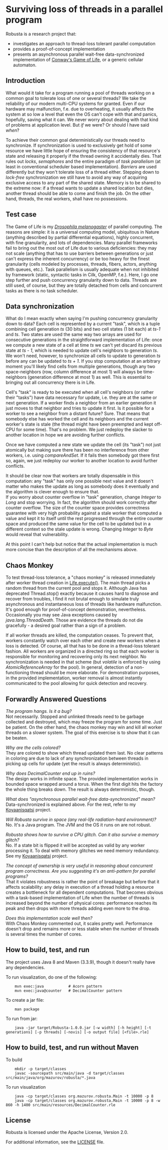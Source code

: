 # Surviving loss of threads in a parallel program

Robusta is a research project that:

* investigates an approach to thread-loss tolerant parallel computation
* provides a proof-of-concept implementation
* presents an asynchronous parallel wait-free data-synchronized implementation of [Conway's Game of Life](https://en.wikipedia.org/wiki/Conway%27s_Game_of_Life), or a generic cellular automaton.

## Introduction

What would it take for a program running a pool of threads working on a common goal to tolerate loss of one or several threads?
We take the reliability of our modern multi-CPU systems for granted. Even if our hardware may malfunction, f.e. due to overheating,
it usually affects the system at so low a level that even the OS can't cope with that and panics, hopefully, saving what it can.
We never worry about dealing with that kind of problems at application level. But _if_ we were? Or should I have said _when_?

To achieve their common goal deterministically our threads need to synchronize. If synchronization is used to exclusively get hold of some resource
we have little hope of ensuring the consistency of that resource's state and releasing it properly if the thread owning it accidentally dies.
That rules out _locks_, _semaphores_ and the entire paradigm of _task parallelism_ (at least in conventional scheduler based implementation). _Barriers_ are used differently but they won't tolerate loss of a thread either.
Stepping down to _lock-free_ synchronization we still have to avoid any way of acquiring exclusive access to any part of the shared state.
Memory is to be shared to the extreme now: if a thread wants to update a shared location but dies, another thread should be able to come and finish the job.
On the other hand, threads, the real workers, shall have no possessions.

## Test case

The Game of Life is my [_Drosophila melanogaster_](https://en.wikipedia.org/wiki/Drosophila_melanogaster#History_of_use_in_genetic_analysis) of parallel computing. The reasons are simple: it is a universal computing model, ubiquitous in Nature (anything described by partial differential equations), highly concurrent, with fine granularity, and lots of dependencies.
Many parallel frameworks fail to bring out the most out of Life due to various deficiencies: they may not scale (anything that has to use barriers between generations or just can't express the inherent concurrency) or
be too heavy for the finest granularity (cells modeled by processes, threads, fibers, actors, anything with queues, etc.). Task parallelism is usually adequate when not inhibited by framework (static, syntactic tasks in Cilk, OpenMP, f.e.).
Here, I go one step further and push concurrency granularity down to data. Threads are still used, of course, but they are totally detached from cells and concurrent tasks as there is no task scheduler.

## Data synchronization

What do I mean exactly when saying I'm pushing concurrency granularity down to data?
Each cell is represented by a current "task", which is  a tuple combining  cell generation _ts_ (30 bits) and two cell states (1 bit each) at _ts-1_ and _ts_.
Two states are used the same way two arrays are used for consecutive generations in the straightforward implementation of Life: once we compute a new state of a cell at time _ts_ we can't yet discard its previous state at _ts - 1_,
which is needed to update cell's neighbors to generation _ts_. We won't need, however, to synchronize all cells to update to generation _ts_ before any can be updated to _ts + 1_.
If you stop computation at an arbitrary moment you'll likely find cells from multiple generations,
though any two space-neighbors (row, column difference at most 1) will always be time-neighbors (generation difference at most 1) as well. This is essential to bringing out all concurrency there is in Life.

Cell's "task" is ready to be executed when all cell's neighbors (or rather their "tasks") have data necessary for update, i.e. they are at the same or next generation.
If a worker finds a neighbor from an earlier generation it just moves to that neighbor and tries to update it first. Is it possible for a worker to see a neighbor from a distant future?
Sure. That means that somebody else has worked the cell and its neighbors and the current worker's state is stale (the thread might have been preempted and kept off-CPU for some time). That's no problem. We just redeploy the slacker to another location in hope we are avoiding further conflicts.

Once we have computed a new state we update the cell (its "task") not just atomically but making sure there has been no interference from other workers,
i.e. using _compareAndSet_. If it fails then somebody got there first so, again, we just redeploy our worker to another location to avoid further conflicts.  

It should be clear now that workers are totally dispensable in this computation: any "task" has only one possible
next value and it doesn't matter who makes the update as long as somebody does it eventually and the algorithm is clever enough to ensure that.  
If you worry about counter overflow in "task" generation, change _Integer_ to _Long_ and stop worrying. In fact, the algorithm should work correctly after counter overflow.
The size of the counter space provides correctness guarantee with very high probability against a stale worker that computed a value and kept it to itself until the rest progressed through the entire counter space and produced the same value for the cell to be updated but in a different context so the stale update is wrong.
Changing _Integer_ to _Byte_ would reveal that vulnerability.

At this point I can't help but notice that the actual implementation is much more concise than the description of all the mechanisms above.  

## Chaos Monkey

To test thread-loss tolerance, a "chaos monkey" is released immediately after worker thread creation in [Life.execute()](src/main/java/org/mazurov/robusta/Life.java).
The main thread picks a random thread from the current pool and stops it.
Although Java has deprecated Thread.stop() exactly because it causes hard to diagnose and recover from troubles, I find it not brutal enough to simulate truly asynchronous and instantaneous loss of threads like hardware malfunction.
It's good enough for proof-of-concept demonstration, nevertheless. Occasionally you may see Java exceptions caused by _java.lang.ThreadDeath_. Those are evidence the threads do not die gracefully - a desired goal rather than a sign of a problem.  

If all worker threads are killed, the computation ceases. To prevent that, workers constantly watch over each other and create new workers when a loss is detected.
Of course, all that has to be done in a thread-loss tolerant fashion. All workers are organized in a directed ring so that each worker is responsible for monitoring and recovering only its next neighbor. No synchronization is needed in that scheme (but _volatile_ is enforced by using _AtomicReferenceArray_ for the pool).
In general, detection of a non-functioning thread should be more elaborate. For demonstration purposes, in the provided implementation, worker removal is almost instantly communicated to the pool allowing for quick detection and recovery.

## Forwardly Answered Questions

_The program hangs. Is it a bug?_  
Not necessarily. Stopped and unlinked threads need to be garbage collected and destroyed, which may freeze the program for some time. Just be patient.
On the other hand, the chaos monkey may win and kill all worker threads on a slower system. The goal of this exercise is to show that it can be beaten.  

_Why are the cells colored?_  
They are colored to show which thread updated them last. No clear patterns in coloring are due to lack of any synchronization between threads in picking up cells for update (yet the result is always deterministic).

_Why does DecimalCounter end up in ruins?_  
The design works in infinite space. The provided implementation works in bounded space wrapped around a torus. When the first digit hits the factory the whole thing breaks down. The result is always deterministic, though.

_What does "asynchronous parallel wait-free data-synchronized" mean?_  
Data-synchronized is explained above. For the rest, refer to my [Koyaanisqatsi](https://github.com/OlegMazurov/Koyaanisqatsi) project.

_Will Robusta survive in space (any real-life radiation-hard environment)?_  
No. It's a Java program. The JVM and the OS it runs on are not robust.

_Robusta shows how to survive a CPU glitch. Can it also survive a memory glitch?_  
No. If a state bit is flipped it will be accepted as valid by any worker processing it. To deal with memory glitches we need memory redundancy. See my [Koyaanisqatsi](https://github.com/OlegMazurov/Koyaanisqatsi) project.

_The concept of ownership is very useful in reasoning about concurrent program correctness. Are you suggesting it's an anti-pattern for parallel programs?_  
That it violates robustness is rather the point of breakage but before that it affects scalability: any delay in execution of a thread holding a resource creates a bottleneck for all dependent computations.
That becomes obvious with a task-based implementation of Life when the number of threads is increased beyond the number of physical cores: performance reaches its peak and then drops with more threads adding even more to the drop.

_Does this implementation scale well then?_  
With Chaos Monkey commented out, it scales pretty well. Performance doesn't drop and remains more or less stable when the number of threads is several times the number of cores.

## How to build, test, and run

The project uses Java 8 and Maven (3.3.9), though it doesn't really have any dependencies.

To run visualization, do one of the following:

```shell
    mvn exec:java           # Acorn pattern
    mvn exec:java@counter   # DecimalCounter pattern
```

To create a jar file:

```shell
    man package
```

To run from jar:

```shell
    java -jar target/Robusta-1.0.0.jar [-w width] [-h height] [-t generations] [-p threads] [-novis] [-o output file] [<file>.rle]
```

## How to build, test, and run without Maven

To build

```shell
    mkdir -p target/classes
    javac -sourcepath src/main/java -d target/classes src/main/java/org/mazurov/robusta/*.java
```

To run visualization

```shell
    java -cp target/classes org.mazurov.robusta.Main -t 10000 -p 8
    java -cp target/classes org.mazurov.robusta.Main -t 10000 -p 8 -w 860 -h 1400 src/main/resources/DecimalCounter.rle
```

## License

Robusta is licensed under the Apache License, Version 2.0.

For additional information, see the [LICENSE](LICENSE) file.
